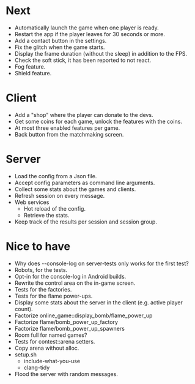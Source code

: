 # Next

- Automatically launch the game when one player is ready.
- Restart the app if the player leaves for 30 seconds or more.
- Add a contact button in the settings.
- Fix the glitch when the game starts.
- Display the frame duration (without the sleep) in addition to the FPS.
- Check the soft stick, it has been reported to not react.
- Fog feature.
- Shield feature.

# Client

- Add a "shop" where the player can donate to the devs.
- Get some coins for each game, unlock the features with the coins.
- At most three enabled features per game.
- Back button from the matchmaking screen.

# Server

- Load the config from a Json file.
- Accept config parameters as command line arguments.
- Collect some stats about the games and clients.
- Refresh session on every message.
- Web services
  - Hot reload of the config.
  - Retrieve the stats.
- Keep track of the results per session and session group.

# Nice to have

- Why does --console-log on server-tests only works for the first test?
- Robots, for the tests.
- Opt-in for the console-log in Android builds.
- Rewrite the control area on the in-game screen.
- Tests for the factories.
- Tests for the flame power-ups.
- Display some stats about the server in the client (e.g. active player
  count).
- Factorize online_game::display_bomb/flame_power_up
- Factorize flame/bomb_power_up_factory
- Factorize flame/bomb_power_up_spawners
- Room full for named games?
- Tests for contest::arena setters.
- Copy arena without alloc.
- setup.sh
  - include-what-you-use
  - clang-tidy
- Flood the server with random messages.
